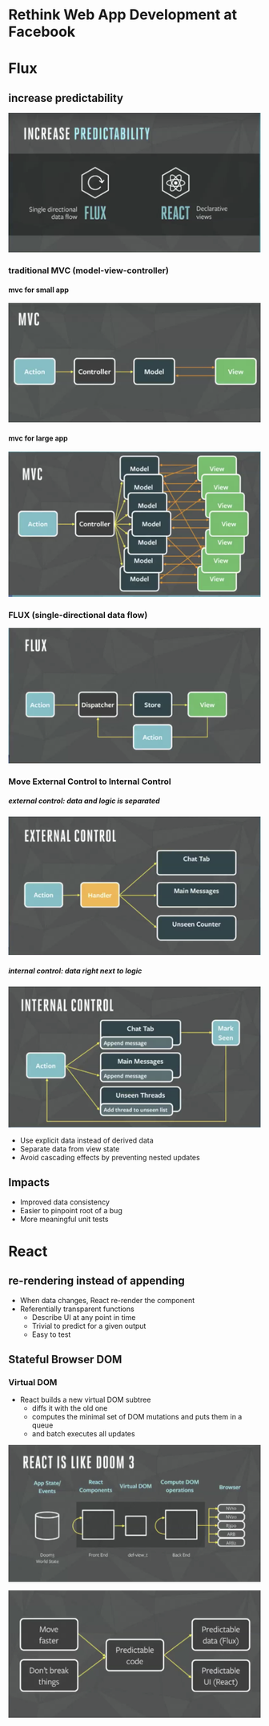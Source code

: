 # Rethink Web App Development at Facebook

# Flux
## increase predictability
![](https://raw.githubusercontent.com/floydchenchen/pictures/master/Screen%20Shot%202018-04-20%20at%202.24.53%20PM.png)

### traditional MVC (model-view-controller)
#### mvc for small app
![](https://raw.githubusercontent.com/floydchenchen/pictures/master/Screen%20Shot%202018-04-20%20at%202.31.29%20PM.png)

#### mvc for large app
![](https://raw.githubusercontent.com/floydchenchen/pictures/master/Screen%20Shot%202018-04-20%20at%202.33.18%20PM.png)

### FLUX (single-directional data flow)
![](https://raw.githubusercontent.com/floydchenchen/pictures/master/Screen%20Shot%202018-04-20%20at%204.07.27%20PM.png)

### Move External Control to Internal Control
##### external control: data and logic is separated
![](https://raw.githubusercontent.com/floydchenchen/pictures/master/Screen%20Shot%202018-04-20%20at%203.36.41%20PM.png)

##### internal control: data right next to logic
![](https://raw.githubusercontent.com/floydchenchen/pictures/master/Screen%20Shot%202018-04-20%20at%203.39.13%20PM.png)

* Use explicit data instead of derived data
* Separate data from view state
* Avoid cascading effects by preventing nested updates


## Impacts
* Improved data consistency
* Easier to pinpoint root of a bug
* More meaningful unit tests

# React
## re-rendering instead of appending
* When data changes, React re-render the component
* Referentially transparent functions
    * Describe UI at any point in time
    * Trivial to predict for a given output
    * Easy to test

## Stateful Browser DOM
### Virtual DOM
* React builds a new virtual DOM subtree
    * diffs it with the old one
    * computes the minimal set of DOM mutations and puts them in a queue
    * and batch executes all updates
    
![](https://raw.githubusercontent.com/floydchenchen/pictures/master/Screen%20Shot%202018-04-20%20at%204.13.09%20PM.png)

![](https://raw.githubusercontent.com/floydchenchen/pictures/master/Screen%20Shot%202018-04-20%20at%204.14.05%20PM.png)

